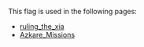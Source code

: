 This flag is used in the following pages:
 - [ruling_the_xia](../events/ruling_the_xia.md)
 - [Azkare_Missions](../missions/Azkare_Missions.md)
